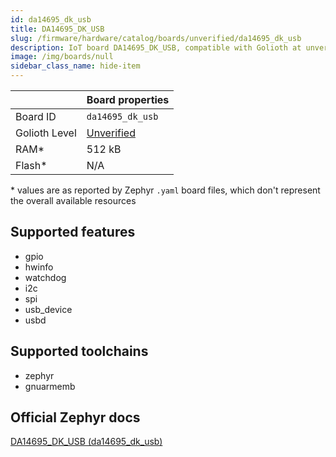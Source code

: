 ```yaml
---
id: da14695_dk_usb
title: DA14695_DK_USB
slug: /firmware/hardware/catalog/boards/unverified/da14695_dk_usb
description: IoT board DA14695_DK_USB, compatible with Golioth at unverified level.
image: /img/boards/null
sidebar_class_name: hide-item
---
```


[//]: # (This is an auto-generated file, do not edit! Changes to it will be lost upon re-generation)



|                | Board properties     |
| -------------  | -------------------- |
| Board ID       | `da14695_dk_usb` |
| Golioth Level  | [Unverified](/firmware/hardware#unverified-boards) |
| RAM*           | 512 kB |
| Flash*         | N/A |

\* values are as reported by Zephyr `.yaml` board files, which don't represent the overall available resources



## Supported features

* gpio
* hwinfo
* watchdog
* i2c
* spi
* usb_device
* usbd

## Supported toolchains

* zephyr
* gnuarmemb

## Official Zephyr docs

[DA14695_DK_USB (da14695_dk_usb)](https://docs.zephyrproject.org/latest/boards/renesas/da14695_dk_usb/doc/index.html)
